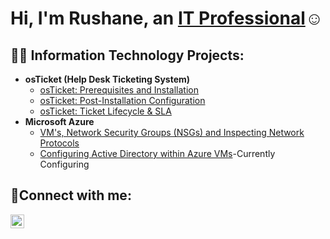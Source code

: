 <h1>Hi, I'm Rushane, an <a href="https://www.linkedin.com/in/rushane-townsend-716a491a9/">IT Professional</a>☺</h1>

<h2>👨‍💻 Information Technology Projects:</h2>

- <b>osTicket (Help Desk Ticketing System)</b>
  - [osTicket: Prerequisites and Installation](https://github.com/Cyber-Haze/osticket-prereqs)
  - [osTicket: Post-Installation Configuration](https://github.com/Cyber-Haze/post-install-config)
  - [osTicket: Ticket Lifecycle & SLA](https://github.com/Cyber-Haze/ticket-lifecycle)
- <b>Microsoft Azure</b>
  - [VM's, Network Security Groups (NSGs) and Inspecting Network Protocols](https://github.com/Cyber-Haze/Azure-VM-Creation-and-Network-Protocols)
  - [Configuring Active Directory within Azure VMs](https://github.com/Cyber-Haze/configure-ad)-Currently Configuring
    
    

<h2>🤳Connect with me:</h2>

[<img align="left" alt="Rushane | LinkedIn" width="22px" src="https://cdn.jsdelivr.net/npm/simple-icons@v3/icons/linkedin.svg" />][linkedin]


[linkedin]: https://www.linkedin.com/in/rushane-townsend-716a491a9/
